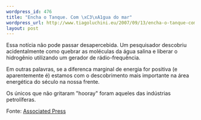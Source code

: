 ```yaml
--- 
wordpress_id: 476
title: "Encha o Tanque. Com \xC3\xA1gua do mar"
wordpress_url: http://www.tiagoluchini.eu/2007/09/13/encha-o-tanque-com-agua-do-mar/
layout: post
---
```

Essa notícia não pode passar desapercebida. Um pesquisador descobriu acidentalmente como quebrar as moléculas da água salina e liberar o hidrogênio utilizando um gerador de rádio-frequência.

Em outras palavras, se a diferenca marginal de energia for positiva (e aparentemente é) estamos com o descobrimento mais importante na área energética do século na nossa frente.

Os únicos que não gritaram "hooray" foram aqueles das indústrias petrolíferas.

Fonte: [Associated Press](http://ap.google.com/article/ALeqM5iT1KAi6UEPN8LqZlvLnfsxP7ToKw)
